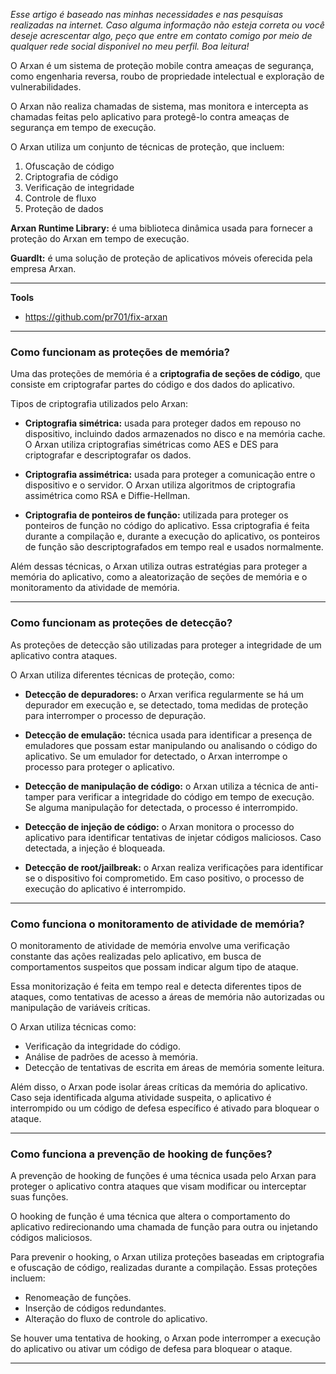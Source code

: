 
*Esse artigo é baseado nas minhas necessidades e nas pesquisas realizadas na internet. Caso alguma informação não esteja correta ou você deseje acrescentar algo, peço que entre em contato comigo por meio de qualquer rede social disponível no meu perfil. Boa leitura!*

O Arxan é um sistema de proteção mobile contra ameaças de segurança, como engenharia reversa, roubo de propriedade intelectual e exploração de vulnerabilidades.

O Arxan não realiza chamadas de sistema, mas monitora e intercepta as chamadas feitas pelo aplicativo para protegê-lo contra ameaças de segurança em tempo de execução.

O Arxan utiliza um conjunto de técnicas de proteção, que incluem:

1. Ofuscação de código
2. Criptografia de código
3. Verificação de integridade
4. Controle de fluxo
5. Proteção de dados

**Arxan Runtime Library:** é uma biblioteca dinâmica usada para fornecer a proteção do Arxan em tempo de execução.

**GuardIt:** é uma solução de proteção de aplicativos móveis oferecida pela empresa Arxan.

---
**Tools**
* https://github.com/pr701/fix-arxan
---
### **Como funcionam as proteções de memória?**

Uma das proteções de memória é a **criptografia de seções de código**, que consiste em criptografar partes do código e dos dados do aplicativo.

Tipos de criptografia utilizados pelo Arxan:

- **Criptografia simétrica:** usada para proteger dados em repouso no dispositivo, incluindo dados armazenados no disco e na memória cache. O Arxan utiliza criptografias simétricas como AES e DES para criptografar e descriptografar os dados.

- **Criptografia assimétrica:** usada para proteger a comunicação entre o dispositivo e o servidor. O Arxan utiliza algoritmos de criptografia assimétrica como RSA e Diffie-Hellman.

- **Criptografia de ponteiros de função:** utilizada para proteger os ponteiros de função no código do aplicativo. Essa criptografia é feita durante a compilação e, durante a execução do aplicativo, os ponteiros de função são descriptografados em tempo real e usados normalmente.

Além dessas técnicas, o Arxan utiliza outras estratégias para proteger a memória do aplicativo, como a aleatorização de seções de memória e o monitoramento da atividade de memória.

---
### **Como funcionam as proteções de detecção?**

As proteções de detecção são utilizadas para proteger a integridade de um aplicativo contra ataques.

O Arxan utiliza diferentes técnicas de proteção, como:

- **Detecção de depuradores:** o Arxan verifica regularmente se há um depurador em execução e, se detectado, toma medidas de proteção para interromper o processo de depuração.

- **Detecção de emulação:** técnica usada para identificar a presença de emuladores que possam estar manipulando ou analisando o código do aplicativo. Se um emulador for detectado, o Arxan interrompe o processo para proteger o aplicativo.

- **Detecção de manipulação de código:** o Arxan utiliza a técnica de anti-tamper para verificar a integridade do código em tempo de execução. Se alguma manipulação for detectada, o processo é interrompido.

- **Detecção de injeção de código:** o Arxan monitora o processo do aplicativo para identificar tentativas de injetar códigos maliciosos. Caso detectada, a injeção é bloqueada.

- **Detecção de root/jailbreak:** o Arxan realiza verificações para identificar se o dispositivo foi comprometido. Em caso positivo, o processo de execução do aplicativo é interrompido.

---
### **Como funciona o monitoramento de atividade de memória?**

O monitoramento de atividade de memória envolve uma verificação constante das ações realizadas pelo aplicativo, em busca de comportamentos suspeitos que possam indicar algum tipo de ataque.

Essa monitorização é feita em tempo real e detecta diferentes tipos de ataques, como tentativas de acesso a áreas de memória não autorizadas ou manipulação de variáveis críticas.

O Arxan utiliza técnicas como:

- Verificação da integridade do código.
- Análise de padrões de acesso à memória.
- Detecção de tentativas de escrita em áreas de memória somente leitura.

Além disso, o Arxan pode isolar áreas críticas da memória do aplicativo. Caso seja identificada alguma atividade suspeita, o aplicativo é interrompido ou um código de defesa específico é ativado para bloquear o ataque.

---
### **Como funciona a prevenção de hooking de funções?** 

A prevenção de hooking de funções é uma técnica usada pelo Arxan para proteger o aplicativo contra ataques que visam modificar ou interceptar suas funções.

O hooking de função é uma técnica que altera o comportamento do aplicativo redirecionando uma chamada de função para outra ou injetando códigos maliciosos.

Para prevenir o hooking, o Arxan utiliza proteções baseadas em criptografia e ofuscação de código, realizadas durante a compilação. Essas proteções incluem:

- Renomeação de funções.
- Inserção de códigos redundantes.
- Alteração do fluxo de controle do aplicativo.

Se houver uma tentativa de hooking, o Arxan pode interromper a execução do aplicativo ou ativar um código de defesa para bloquear o ataque.

---
